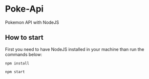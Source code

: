 # Poke-Api
Pokemon API with NodeJS

## How to start
First you need to have NodeJS installed in your machine than run the commands below:

```npm install```

```npm start```

